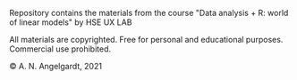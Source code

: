 Repository contains the materials from the course "Data analysis + R: world of linear models" by HSE UX LAB

All materials are copyrighted.
Free for personal and educational purposes. Commercial use prohibited.

© A. N. Angelgardt, 2021
